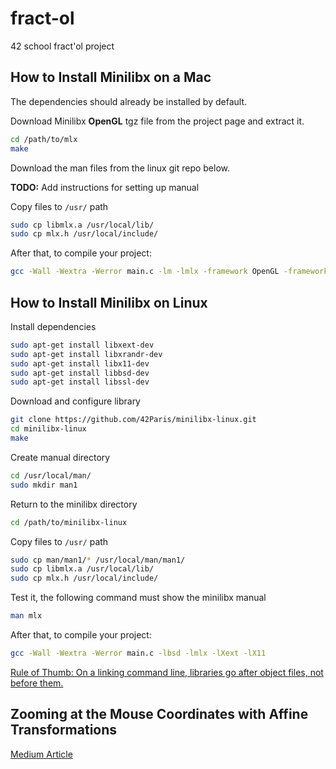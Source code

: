 # fract-ol

42 school fract'ol project

## How to Install Minilibx on a Mac

The dependencies should already be installed by default.

Download Minilibx **OpenGL** tgz file from the project page and extract it.

```bash
cd /path/to/mlx
make
```

Download the man files from the linux git repo below.

**TODO:** Add instructions for setting up manual

Copy files to `/usr/` path

```bash
sudo cp libmlx.a /usr/local/lib/
sudo cp mlx.h /usr/local/include/
```

After that, to compile your project:

```bash
gcc -Wall -Wextra -Werror main.c -lm -lmlx -framework OpenGL -framework AppKit
```

## How to Install Minilibx on Linux

Install dependencies

```bash
sudo apt-get install libxext-dev
sudo apt-get install libxrandr-dev
sudo apt-get install libx11-dev
sudo apt-get install libbsd-dev
sudo apt-get install libssl-dev
```

Download and configure library

```bash
git clone https://github.com/42Paris/minilibx-linux.git
cd minilibx-linux
make
```

Create manual directory

```bash
cd /usr/local/man/
sudo mkdir man1
```

Return to the minilibx directory

```bash
cd /path/to/minilibx-linux
```

Copy files to `/usr/` path

```bash
sudo cp man/man1/* /usr/local/man/man1/
sudo cp libmlx.a /usr/local/lib/
sudo cp mlx.h /usr/local/include/
```

Test it, the following command must show the minilibx manual

```bash
man mlx
```

After that, to compile your project:

```bash
gcc -Wall -Wextra -Werror main.c -lbsd -lmlx -lXext -lX11
```

[Rule of Thumb: On a linking command line, libraries go after object files, not before them.](https://stackoverflow.com/questions/59287273/how-do-i-compile-using-minilibx)


## Zooming at the Mouse Coordinates with Affine Transformations

[Medium Article](https://medium.com/@benjamin.botto/zooming-at-the-mouse-coordinates-with-affine-transformations-86e7312fd50b)
